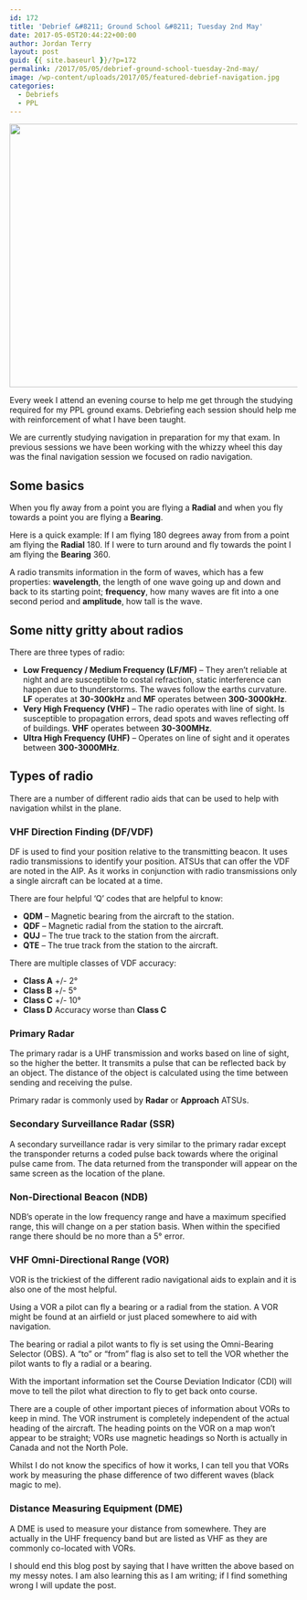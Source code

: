 ```yaml
---
id: 172
title: 'Debrief &#8211; Ground School &#8211; Tuesday 2nd May'
date: 2017-05-05T20:44:22+00:00
author: Jordan Terry
layout: post
guid: {{ site.baseurl }}/?p=172
permalink: /2017/05/05/debrief-ground-school-tuesday-2nd-may/
image: /wp-content/uploads/2017/05/featured-debrief-navigation.jpg
categories:
  - Debriefs
  - PPL
---
```

<img loading="lazy" class="alignnone size-large wp-image-174" src="{{ site.baseurl }}/wp-content/uploads/2017/05/featured-debrief-navigation-1024x461.jpg" alt="" width="1024" height="461" srcset="{{ site.baseurl }}/wp-content/uploads/2017/05/featured-debrief-navigation-1024x461.jpg 1024w, {{ site.baseurl }}/wp-content/uploads/2017/05/featured-debrief-navigation-300x135.jpg 300w, {{ site.baseurl }}/wp-content/uploads/2017/05/featured-debrief-navigation-768x346.jpg 768w, {{ site.baseurl }}/wp-content/uploads/2017/05/featured-debrief-navigation.jpg 2000w" sizes="(max-width: 1024px) 100vw, 1024px" />

Every week I attend an evening course to help me get through the studying required for my PPL ground exams. Debriefing each session should help me with reinforcement of what I have been taught.

We are currently studying navigation in preparation for my that exam. In previous sessions we have been working with the whizzy wheel this day was the final navigation session we focused on radio navigation.

## Some basics

When you fly away from a point you are flying a **Radial**&nbsp;and when you fly towards a point you are flying a **Bearing**.

Here is a quick example: If I am flying 180 degrees away from from a point am flying the **Radial** 180. If I were to turn around and fly towards the point I am flying the **Bearing** 360.

A radio transmits information in the form of waves, which has a few properties: **wavelength**, the length of one wave going up and down and back to its starting point; **frequency**, how many waves are fit into a one second period and **amplitude**, how tall is the wave.

## Some nitty gritty about radios

There are three types of radio:

  * **Low Frequency / Medium Frequency (LF/MF)**&nbsp;&#8211; They aren’t reliable at night and are susceptible to costal refraction, static interference can happen due to thunderstorms. The waves follow the earths curvature. **LF** operates at **30-300kHz**&nbsp;and **MF**&nbsp;operates between **300-3000kHz**.
  * **Very High Frequency (VHF)**&nbsp;&#8211; The radio operates with line of sight. Is susceptible to propagation errors, dead spots and waves reflecting off of buildings. **VHF**&nbsp;operates between **30-300MHz**.
  * **Ultra High Frequency (UHF)**&nbsp;&#8211; Operates on line of sight and it operates between **300-3000MHz**.

## Types of radio

There are a number of different radio aids that can be used to help with navigation whilst in the plane.

### VHF Direction Finding (DF/VDF)

DF is used to find your position relative to the transmitting beacon. It uses radio transmissions to identify your position. ATSUs that can offer the VDF are noted in the AIP. As it works in conjunction with radio transmissions only a single aircraft can be located at a time.

There are four helpful ‘Q’ codes that are helpful to know:

  * **QDM**&nbsp;&#8211; Magnetic bearing from the aircraft to the station.
  * **QDF**&nbsp;&#8211; Magnetic radial from the station to the aircraft.
  * **QUJ**&nbsp;&#8211; The true track to the station from the aircraft.
  * **QTE**&nbsp;&#8211; The true track from the station to the aircraft.

There are multiple classes of VDF accuracy:

  * **Class A**&nbsp;+/- 2°
  * **Class B**&nbsp;+/- 5°
  * **Class C**&nbsp;+/- 10°
  * **Class D**&nbsp;Accuracy worse than **Class C**

### Primary Radar

The primary radar is a UHF transmission and works based on line of sight, so the higher the better. It transmits a pulse that can be reflected back by an object. The distance of the object is calculated using the time between sending and receiving the pulse.

Primary radar is commonly used by **Radar**&nbsp;or **Approach**&nbsp;ATSUs.

### Secondary Surveillance Radar (SSR)

A secondary surveillance radar is very similar to the primary radar except the transponder returns a coded pulse back towards where the original pulse came from. The data returned from the transponder will appear on the same screen as the location of the plane.

### Non-Directional Beacon (NDB)

NDB’s operate in the low frequency range and have a maximum specified range, this will change on a per station basis. When within the specified range there should be no more than a 5° error.

### VHF Omni-Directional Range (VOR)

VOR is the trickiest of the different radio navigational aids to explain and it is also one of the most helpful.

Using a VOR a pilot can fly a bearing or a radial from the station. A VOR might be found at an airfield or just placed somewhere to aid with navigation.

The bearing or radial a pilot wants to fly is set using the Omni-Bearing Selector (OBS). A “to” or “from” flag is also set to tell the VOR whether the pilot wants to fly a radial or a bearing.

With the important information set the Course Deviation Indicator (CDI) will move to tell the pilot what direction to fly to get back onto course.

There are a couple of other important pieces of information about VORs to keep in mind. The VOR instrument is completely independent of the actual heading of the aircraft. The heading points on the VOR on a map won’t appear to be straight; VORs use magnetic headings so North is actually in Canada and not the North Pole.

Whilst I do not know the specifics of how it works, I can tell you that VORs work by measuring the phase difference of two different waves (black magic to me).

### Distance Measuring Equipment (DME)

A DME is used to measure your distance from somewhere. They are actually in the UHF frequency band but are listed as VHF as they are commonly co-located with VORs.

I should end this blog post by saying that I have written the above based on my messy notes. I am also learning this as I am writing; if I find something wrong I will update the post.